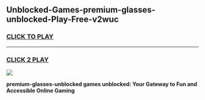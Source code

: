 
## Unblocked-Games-premium-glasses-unblocked-Play-Free-v2wuc
<h3>
<a href="https://premium76.site?title=premium-glasses-unblocked&ref=23A">CLICK TO PLAY</a></h3>
<hr>

<h3>
<a href="https://premium76.site?title=premium-glasses-unblocked&ref=23A">CLICK 2 PLAY</a>
  
</h3>

<a href="https://premium76.site?title=premium-glasses-unblocked&ref=23A"><img src="https://clearcache.store/games.png"></a>


**premium-glasses-unblocked games unblocked: Your Gateway to Fun and Accessible Online Gaming**
